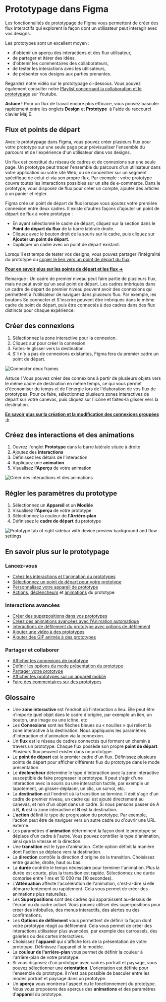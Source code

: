 # Prototypage dans Figma

Les fonctionnalités de prototypage de Figma vous permettent de créer des flux interactifs qui explorent la façon dont un utilisateur peut interagir avec vos designs.

Les prototypes sont un excellent moyen :

- d'obtenir un aperçu des interactions et des flux utilisateur,
- de partager et itérer des idées,
- d'obtenir les commentaires des collaborateurs,
- de tester les interactions avec les utilisateurs,
- de présenter vos designs aux parties prenantes.

Regardez notre vidéo sur le prototypage ci-dessous. Vous pouvez également consulter notre [Playlist concernant la collaboration et le prototypage](https://www.youtube.com/playlist?list=PLXDU_eVOJTx7aqRW3Skp1aRT9ktC3ctqA) sur Youtube.

**Astuce !** Pour un flux de travail encore plus efficace, vous pouvez basculer rapidement entre les onglets **Design** et **Prototype**  à l'aide du raccourci clavier Maj E.

## Flux et points de départ

Avec le prototypage dans Figma, vous pouvez créer plusieurs flux pour votre prototype sur une seule page pour prévisualiser l'ensemble du parcours et de l'expérience d'un utilisateur dans vos designs.

Un flux est constitué du réseau de cadres et de connexions sur une seule page. Un prototype peut tracer l'ensemble du parcours d'un utilisateur dans votre application ou votre site Web, ou se concentrer sur un segment spécifique de celui-ci via son propre flux. Par exemple : votre prototype couvre toutes les interactions possibles sur un site de e-commerce. Dans le prototype, vous disposez de flux pour créer un compte, ajouter des articles à un panier et régler.

Figma crée un point de départ de flux lorsque vous ajoutez votre première connexion entre deux cadres. Il existe d'autres façons d'ajouter un point de départ de flux à votre prototype :

- En ayant sélectionné le cadre de départ, cliquez sur la section dans le **Point de départ du flux** de la barre latérale droite.
- Cliquez avec le bouton droit de la souris sur le cadre, puis cliquez sur **Ajouter un point de départ**.
- Dupliquer un cadre avec un point de départ existant.

Lorsqu'il est temps de tester vos designs, vous pouvez partager l'intégralité du prototype ou [copier le lien vers un point de départ du flux](https://help.figma.com/hc/en-us/articles/360039823894).

**[Pour en savoir plus sur les points de départ et les flux →](https://help.figma.com/hc/en-us/articles/360039823894)**

Remarque : Un cadre de premier niveau peut faire partie de plusieurs flux, mais ne peut avoir qu'un seul point de départ. Les cadres imbriqués dans un cadre de départ de premier niveau peuvent avoir des connexions qui permettent à l'utilisateur de naviguer dans plusieurs flux. Par exemple, les boutons Se connecter et S'inscrire peuvent être imbriqués dans le même cadre de point de départ, puis être connectés à des cadres dans des flux distincts pour chaque expérience.

## Créer des connexions

1. Sélectionnez la zone interactive pour la connexion.
2. Cliquez sur pour créer la connexion.
3. Faites-le glisser vers la destination.
4. S'il n'y a pas de connexions existantes, Figma fera du premier cadre un point de départ.

![Connecter deux frames](./links/prototype-1.png)

Astuce ! Vous pouvez créer des connexions à partir de plusieurs objets vers le même cadre de destination en même temps, ce qui vous permet d'économiser du temps et de l'énergie lors de l'élaboration de vos flux de prototypes. Pour ce faire, sélectionnez plusieurs zones interactives de départ sur votre canevas, puis cliquez sur l'icône et faites-la glisser vers la destination.

**[En savoir plus sur la création et la modification des connexions groupées →](https://help.figma.com/hc/en-us/articles/360040315773-Prototype-interactions-and-animations)**

## Créez des interactions et des animations

1. Ouvrez l'onglet **Prototype** dans la barre latérale située à droite
2. Ajoutez des **interactions**
3. Définissez les détails de l'interaction
4. Appliquez une **animation**
5. Visualisez **l'Aperçu** de votre animation

![Créer des intéractions et des animations](./links/prototypes-interactions.png)

## Régler les paramètres du prototype

1. Sélectionnez un **Appareil** et un **Modèle**
2. Visualisez **l'Aperçu** de votre prototype
3. Sélectionnez la couleur de **l'Arrière-plan**
4. Définissez le **cadre de départ** du prototype

![Prototype tab of right sidebar with device preview background and flow settings](./links/proprietes-prototype.png)

## En savoir plus sur le prototypage

### Lancez-vous

- [Créez les interactions et l'animation du prototypes](https://help.figma.com/hc/en-us/articles/360040315773)
- [Sélectionnez un point de départ pour votre prototype](https://help.figma.com/hc/en-us/articles/360039823894)
- [Personnalisez votre appareil de prototype](https://help.figma.com/hc/en-us/articles/360039823894)
- [Actions](https://help.figma.com/hc/en-us/articles/360040035874), [déclencheurs](https://help.figma.com/hc/en-us/articles/360040035834) et [animations](https://help.figma.com/hc/en-us/articles/360040522373) du prototype

### Interactions avancées

- [Créer des superpositions dans vos prototypes](https://help.figma.com/hc/en-us/articles/360039818254)
- [Créez des animations avancées avec l'Animation automatique](https://help.figma.com/hc/en-us/articles/360039818874)
- [Interactions de défilement du prototype avec options de défilement](https://help.figma.com/hc/en-us/articles/360039818734)
- [Ajouter une vidéo à des prototypes](https://help.figma.com/hc/en-us/articles/8878274530455)
- [Ajouter des GIF animés à des prototypes](https://help.figma.com/hc/en-us/articles/360041486873)

### Partager et collaborer

- [Afficher les connexions de prototype](https://help.figma.com/hc/en-us/articles/4411431245335)
- [Définir les options du mode présentation du prototype](https://help.figma.com/hc/en-us/articles/360040318013)
- [Partager votre prototype](https://help.figma.com/hc/en-us/articles/360039822654)
- [Afficher les prototypes sur un appareil mobile](https://help.figma.com/hc/en-us/articles/360040321093-View-prototypes-on-a-mobile-device)
- [Faire des commentaires sur des prototypes](https://help.figma.com/hc/en-us/articles/360039824594)

## Glossaire

- Une **zone interactive** est l'endroit où l'interaction a lieu. Elle peut être n'importe quel objet dans le cadre d'origine, par exemple un lien, un bouton, une image ou une icône, etc
- Les **Connexions** sont les flèches bleues ou « nouilles » qui relient la zone interactive à la destination. Nous appliquons les paramètres d'interaction et d'animation via la connexion.
- Un **flux** est le réseau de cadres connectés qui forment un chemin à travers un prototype. Chaque flux possède son propre **point de départ**. Plusieurs flux peuvent exister dans un prototype.
- Le **point de départ** est le premier cadre d'un flux. Définissez plusieurs points de départ pour afficher différents flux du prototype dans le mode présentation.
- Le **déclencheur** détermine le type d'interaction avec la zone interactive susceptible de faire progresser le prototype. Il peut s'agir d'une interaction avec la souris ou une interaction tactile, par exemple un tapotement, un glisser-déplacer, un clic, un survol, etc.
- La **destination** est l'endroit où la transition se termine. Il doit s'agir d'un cadre de premier niveau, un cadre qui est ajouté directement au canevas, et non d'un objet dans un cadre. Si nous pensons passer de A à B, **A** est la zone interactive et **B** est la destination.
- L'**action** définit le type de progression du prototype. Par exemple, l'action peut être de naviguer vers un autre cadre ou d'ouvrir une URL externe.
- Les paramètres d'**animation** déterminent la façon dont le prototype se déplace d'un cadre à l'autre. Vous pouvez contrôler le type d'animation, ainsi que la vitesse et la direction.
- Une **transition** est le type d'animation. Cette option définit la manière dont l'action se déplace vers la destination.
- La **direction** contrôle la direction d'origine de la transition. Choisissez entre gauche, droite, haut ou bas.
- La **durée** contrôle le temps nécessaire pour terminer l'animation. Plus la durée est courte, plus la transition est rapide. Sélectionnez une durée comprise entre 1 ms et 10 000 ms (10 secondes).
- L'**Atténuation** affecte l'accélération de l'animation, c'est-à-dire si elle démarre lentement ou rapidement. Cela vous permet de créer des animations plus naturelles.
- Les **Superpositions** sont des cadres qui apparaissent au-dessus de l'écran ou du cadre actuel. Vous pouvez utiliser des superpositions pour créer des infobulles, des menus interactifs, des alertes ou des confirmations.
- Les **Options de défilement** vous permettent de définir la façon dont votre prototype réagit au défilement. Cela vous permet de créer des interactions utilisateur plus avancées, par exemple des carrousels, des galeries ou des cartes interactives.
- Choisissez l'**appareil** qui s'affiche lors de la présentation de votre prototype. Définissez l'appareil et le modèle.
- La **couleur de l'arrière-plan** vous permet de définir la couleur à l'arrière-plan de votre prototype.
- Si vous disposez d'un prototype avec cadres portrait et paysage, vous pouvez sélectionner une **orientation**. L'orientation est définie pour l'ensemble du prototype. Il n'est pas possible de basculer entre les modes portrait et paysage dans un prototype.
- Un **aperçu** vous montrera l'aspect ou le fonctionnement du prototype. Nous vous proposons des aperçus des **animations** et des paramètres d'**appareil** du prototype.
